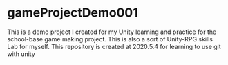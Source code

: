 # gameProjectDemo001
This is a demo project I created for my Unity learning and practice for the school-base game making project. This is also a sort of Unity-RPG skills Lab for myself. This repository is created at 2020.5.4 for learning to use git with unity
